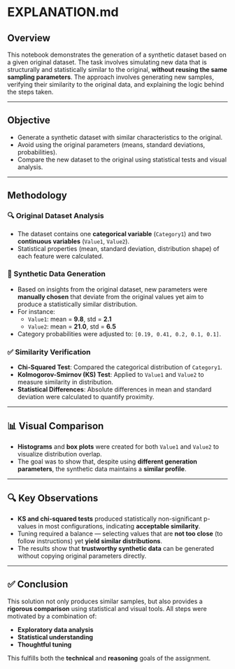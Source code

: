 # EXPLANATION.md

## Overview

This notebook demonstrates the generation of a synthetic dataset based on a given original dataset. The task involves simulating new data that is structurally and statistically similar to the original, **without reusing the same sampling parameters**. The approach involves generating new samples, verifying their similarity to the original data, and explaining the logic behind the steps taken.

---

## Objective

- Generate a synthetic dataset with similar characteristics to the original.
- Avoid using the original parameters (means, standard deviations, probabilities).
- Compare the new dataset to the original using statistical tests and visual analysis.

---

## Methodology

### 🔍 Original Dataset Analysis

- The dataset contains one **categorical variable** (`Category1`) and two **continuous variables** (`Value1`, `Value2`).
- Statistical properties (mean, standard deviation, distribution shape) of each feature were calculated.

### 🧪 Synthetic Data Generation

- Based on insights from the original dataset, new parameters were **manually chosen** that deviate from the original values yet aim to produce a statistically similar distribution.
- For instance:
  - `Value1`: mean = **9.8**, std = **2.1**
  - `Value2`: mean = **21.0**, std = **6.5**
- Category probabilities were adjusted to: `[0.19, 0.41, 0.2, 0.1, 0.1]`.

### ✅ Similarity Verification

- **Chi-Squared Test**: Compared the categorical distribution of `Category1`.
- **Kolmogorov-Smirnov (KS) Test**: Applied to `Value1` and `Value2` to measure similarity in distribution.
- **Statistical Differences**: Absolute differences in mean and standard deviation were calculated to quantify proximity.

---

## 📊 Visual Comparison

- **Histograms** and **box plots** were created for both `Value1` and `Value2` to visualize distribution overlap.
- The goal was to show that, despite using **different generation parameters**, the synthetic data maintains a **similar profile**.

---

## 🔍 Key Observations

- **KS and chi-squared tests** produced statistically non-significant p-values in most configurations, indicating **acceptable similarity**.
- Tuning required a balance — selecting values that are **not too close** (to follow instructions) yet **yield similar distributions**.
- The results show that **trustworthy synthetic data** can be generated without copying original parameters directly.

---

## ✅ Conclusion

This solution not only produces similar samples, but also provides a **rigorous comparison** using statistical and visual tools. All steps were motivated by a combination of:
- **Exploratory data analysis**
- **Statistical understanding**
- **Thoughtful tuning**

This fulfills both the **technical** and **reasoning** goals of the assignment.
